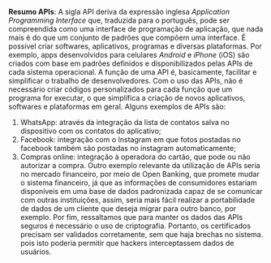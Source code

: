 **Resumo APIs**:
A sigla API deriva da expressão inglesa *Application Programming Interface* que, traduzida para o português, pode ser compreendida como uma interface de programação de aplicação, que nada mais é do que um conjunto de padrões que compõem uma interface. É possível criar softwares, aplicativos, programas e diversas plataformas. Por exemplo, apps desenvolvidos para celulares *Android* e *iPhone* (iOS) são criados com base em padrões definidos e disponibilizados pelas APIs de cada sistema operacional.
A função de uma API é, basicamente, facilitar e simplificar o trabalho de desenvolvedores. Com o uso das APIs, não é necessário criar códigos personalizados para cada função que um programa for executar, o que simplifica a criação de novos aplicativos, softwares e plataformas em geral.
Alguns exemplos de APIs são:
1. WhatsApp: através da integração da lista de contatos salva no dispositivo com os contatos do aplicativo;
2. Facebook: integração com o Instagram em  que fotos postadas no facebook  também são postadas no instagram automaticamente;
3. Compras online: integração à operadora do cartão, que pode ou não autorizar a compra.
Outro exemplo relevante da utilização de APIs seria no mercado financeiro, por meio de Open Banking, que promete mudar o sistema financeiro, já que as informações de consumidores estariam disponíveis em uma base de dados padronizada capaz de se comunicar com outras instituições, assim, seria mais fácil realizar a portabilidade de dados de um cliente que deseja migrar para outro banco, por exemplo.
Por fim, ressaltamos que para manter os dados das APIs seguros é necessário o uso de criptografia. Portanto, os certificados precisam ser validados corretamente, sem que haja brechas no sistema. pois isto poderia permitir que hackers  interceptassem dados de usuários.



